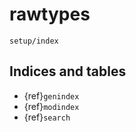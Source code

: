 # rawtypes

```{toctree}
setup/index
```

## Indices and tables

* {ref}`genindex`
* {ref}`modindex`
* {ref}`search`
